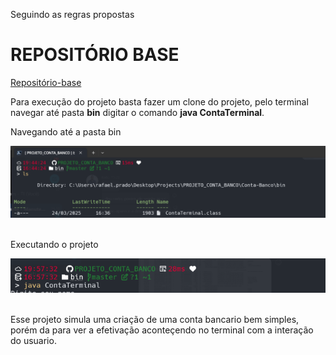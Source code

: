 Seguindo as regras propostas 

# REPOSITÓRIO BASE
[Repositório-base](https://github.com/digitalinnovationone/trilha-java-basico/tree/main/desafios/sintaxe)

Para execução do projeto basta fazer um clone do projeto, pelo terminal navegar até pasta <b>bin</b> digitar o comando <b>java ContaTerminal</b>.

Navegando até a pasta bin

<div align="center">
<img src="./src/img/img1.png">
</div>
<br>

Executando o projeto

<div align="center">
<img src="./src/img/img2.png">
</div>
<br>

Esse projeto simula uma criação de uma conta bancario bem simples, porém da para ver a efetivação aconteçendo no terminal com a interação do usuario. 

